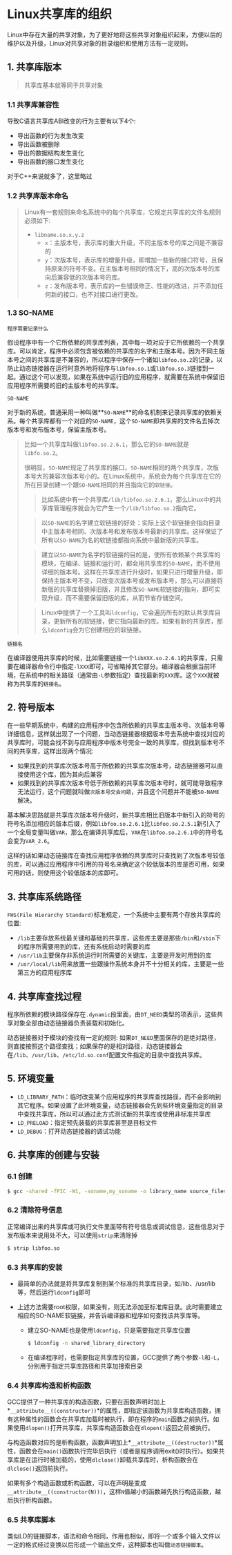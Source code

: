 # Linux共享库的组织

Linux中存在大量的共享对象，为了更好地将这些共享对象组织起来，方便以后的维护以及升级，Linux对共享对象的目录组织和使用方法有一定规则。

## 1. 共享库版本

>   共享库基本就等同于共享对象

### 1.1 共享库兼容性

导致C语言共享库ABI改变的行为主要有以下4个:

+   导出函数的行为发生改变
+   导出函数被删除
+   导出的数据结构发生变化
+   导出函数的接口发生变化



对于C++来说就多了，这里略过



### 1.2 共享库版本命名

>   Linux有一套规则来命名系统中的每个共享库，它规定共享库的文件名规则必须如下:
>
>   +   `libname.so.x.y.z`
>       +   `x`：主版本号，表示库的重大升级，不同主版本号的库之间是不兼容的
>       +   `y`：次版本号，表示库的增量升级，即增加一些新的接口符号，且保持原来的符号不变。在主版本号相同的情况下，高的次版本号的库向后兼容低的次版本号的库。
>       +   `z`：发布版本号，表示库的一些错误修正、性能的改进，并不添加任何新的接口，也不对接口进行更改。



### 1.3 SO-NAME

`程序需要记录什么`

假设程序中有一个它所依赖的共享库列表，其中每一项对应于它所依赖的一个共享库。可以肯定，程序中必须包含被依赖的共享库的名字和主版本号。因为不同主版本号之间的共享库是不兼容的，所以程序中保存一个诸如`libfoo.so.2`的记录，以防止动态链接器在运行时意外地将程序与`libfoo.so.1`或`libfoo.so.3`链接到一起。通过这个可以发现，如果在系统中运行旧的应用程序，就需要在系统中保留旧应用程序所需要的旧的主版本号的共享库。



`SO-NAME`

对于新的系统，普通采用一种叫做**`SO-NAME`**的命名机制来记录共享库的依赖关系。每个共享库都有一个对应的`SO-NAME`，这个`SO-NAME`即共享库的文件名去掉次版本号和发布版本号，保留主版本号。

>   比如一个共享库叫做`libfoo.so.2.6.1`，那么它的`SO-NAME`就是`libfo.so.2`。
>
>   很明显，`SO-NAME`规定了共享库的接口，`SO-NAME`相同的两个共享库，次版本号大的兼容次版本号小的。在Linux系统中，系统会为每个共享库在它的所在目录创建一个跟`SO-NAME`相同的并且指向它的`软链接`。
>
>   >   比如系统中有一个共享库`/lib/libfoo.so.2.6.1`，那么Linux中的共享库管理程序就会为它产生一个`/lib/libfoo.so.2`指向它。
>
>   >   以`SO-NAME`的名字建立软链接的好处：实际上这个软链接会指向目录中主版本号相同、次版本号和发布版本号最新的共享库。这样保证了所有以`SO-NAME`为名的软链接都指向系统中最新版的共享库。
>
>   >   建立以`SO-NAME`为名字的软链接的目的是，使所有依赖某个共享库的模块，在编译、链接和运行时，都会用共享库的`SO-NAME`，而不使用详细的版本号。这样在共享库进行升级时，如果只进行增量升级，即保持主版本号不变，只改变次版本号或发布版本号，那么可以直接将新版的共享库替换掉旧版，并且修改`SO-NAME`软链接的指向，即可实现升级，而不需要保留旧版的库，从而节省存储空间。
>
>   >   Linux中提供了一个工具叫`ldconfig`，它会遍历所有的默认共享库目录，更新所有的软链接，使它指向最新的库。如果有新的共享库，那么`ldconfig`会为它创建相应的软链接。



`链接名`

在编译器使用共享库的时候，比如需要链接一个`libXXX.so.2.6.1`的共享库，只需要在编译器命令行中指定`-lXXX`即可，可省略掉其它部分。编译器会根据当前环境，在系统中的相关路径（通常由`-L`参数指定）查找最新的`XXX`库。这个`XXX`就被称为共享库的`链接名`。



## 2. 符号版本

在一些早期系统中，构建的应用程序中包含所依赖的共享库主版本号、次版本号等详细信息，这样就出现了一个问题，当动态链接器根据版本号去系统中查找对应的共享库时，可能会找不到与应用程序中版本号完全一致的共享库，但找到版本号不同的共享库，这样出现两个情况:

+   如果找到的共享库次版本号高于所依赖的共享库次版本号，动态链接器可以直接使用这个库，因为其向后兼容
+   如果找到的共享库次版本号低于所依赖的共享库次版本号时，就可能导致程序无法运行，这个问题就叫做`次版本号交会问题`，并且这个问题并不能被`SO-NAME`解决。



基本解决思路就是共享库次版本号升级时，新共享库相比旧版本中新引入的符号的符号名添加相应的版本后缀，例如`libfoo.so.2.6.1`比`libfoo.so.2.5.1`新引入了一个全局变量叫做`VAR`，那么在编译共享库后，`VAR`在`libfoo.so.2.6.1`中的符号名会变为`VAR_2.6`。

这样的话如果动态链接库在查找应用程序依赖的共享库时只查找到了次版本号较低的库，可以通过应用程序中引用的符号名来确定这个较低版本的库是否可用，如果可用的话，则使用这个较低版本的库即可。



## 3. 共享库系统路径

`FHS(File Hierarchy Standard)`标准规定，一个系统中主要有两个存放共享库的位置:

+   `/lib`主要存放系统最关键和基础的共享库，这些库主要是那些`/bin`和`/sbin`下的程序所需要用到的库，还有系统启动时需要的库
+   `/usr/lib`主要保存非系统运行时所需要的关键库，主要是开发时用到的库
+   `/usr/local/lib`用来放置一些跟操作系统本身并不十分相关的库，主要是一些第三方的应用程序库



## 4. 共享库查找过程

程序所依赖的模块路径保存在`.dynamic`段里面，由`DT_NEED`类型的项表示，这些共享对象全部由动态链接器负责装载和初始化。

动态链接器对于模块的查找有一定的规则: 如果`DT_NEED`里面保存的是绝对路径，则直接按照这个路径查找；如果保存的是相对路径，动态链接器会在`/lib`、`/usr/lib`、`/etc/ld.so.conf`配置文件指定的目录中查找共享库。



## 5. 环境变量

+   `LD_LIBRARY_PATH`：临时改变某个应用程序的共享库查找路径，而不会影响到其它程序。如果设置了此环境变量，动态链接器会先到些环境变量指定的目录中查找共享库，所以可以通过此方式测试新的共享库或使用非标准共享库
+   `LD_PRELOAD`：指定预先装载的共享库甚至是目标文件
+   `LD_DEBUG`：打开动态链接器的调试功能



## 6. 共享库的创建与安装

### 6.1 创建

```bash
$ gcc -shared -fPIC -W1, -soname,my_soname -o library_name source_files library_files
```



### 6.2 清除符号信息

正常编译出来的共享库或可执行文件里面带有符号信息或调试信息，这些信息对于发布版本来说用处不大，可以使用`strip`来清除掉

```bash
$ strip libfoo.so
```



### 6.3 共享库的安装

+   最简单的办法就是将共享库复制到某个标准的共享库目录，如/lib、/usr/lib等，然后运行`ldconfig`即可

+   上述方法需要root权限，如果没有，则无法添加至标准库目录。此时需要建立相应的SO-NAME软链接，并告诉编译器和程序如何查找该共享库等。

    +   建立SO-NAME也是使用`ldconfig`，只是需要指定共享库位置

        ```bash
        $ ldconfig -n shared_library_directory
        ```

    +   在编译程序时，也需要指定共享库的位置，GCC提供了两个参数`-l`和`-L`，分别用于指定共享库路径和共享加搜索目录



### 6.4 共享库构造和析构函数

GCC提供了一种共享库的构造函数，只要在函数声明时加上*`__attribute__((constructor))`*的属性，即指定该函数为共享库构造函数，拥有这种属性的函数会在共享库加载时被执行，即在程序的`main`函数之前执行。如果使用`dlopen()`打开共享库，共享库构造函数会在`dlopen()`返回之前被执行。

与构造函数对应的是析构函数，函数声明加上*`__attribute__((destructor))`*属性，函数会在`main()`函数执行完毕后执行（或者是程序调用exit()时执行）。如果共享库是在运行时被加载的，使用`dlclose()`卸载共享库时，析构函数会在`dlclose()`返回前执行。



如果有多个构造函数或析构函数，可以在声明是变成`__attribute__((constructor(N)))`，这样`N`值越小的函数越先执行构造函数，越后执行析构函数。



### 6.5 共享库脚本

类似LD的链接脚本，语法和命令相同，作用也相似，即将一个或多个输入文件以一定的格式经过变换以后形成一个输出文件，这种脚本也叫做`动态链接脚本`。
